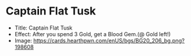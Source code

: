 # Captain Flat Tusk
- Title:  Captain Flat Tusk
- Effect:  After you spend 3 Gold, get a Blood Gem.(@ Gold left!)
- Image:  https://cards.hearthpwn.com/enUS/bgs/BG20_206_bg.png?198608
